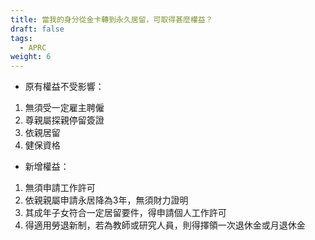 ```yaml
---
title: 當我的身分從金卡轉到永久居留，可取得甚麼權益？
draft: false
tags:
  - APRC
weight: 6
---
```

* 原有權益不受影響：

1. 無須受一定雇主聘僱
2. 尊親屬探親停留簽證
3. 依親居留
4. 健保資格

* 新增權益：

1. 無須申請工作許可
2. 依親親屬申請永居降為3年，無須財力證明
3. 其成年子女符合一定居留要件，得申請個人工作許可
4. 得適用勞退新制，若為教師或研究人員，則得擇領一次退休金或月退休金